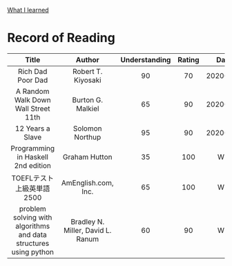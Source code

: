 <link rel="stylesheet" type="text/css" href="style.css">

[What I learned](wil.html)

# Record of Reading

| Title | Author | Understanding | Rating | Date | Genre |
|:---:|:---:|:---:|:---:|:---:|:---:|
| Rich Dad Poor Dad | Robert T. Kiyosaki | 90 | 70 | 20200401 | Finance & Spirituality |
| A Random Walk Down Wall Street 11th | Burton G. Malkiel | 65 | 90 | 20200518 | Finance |
| 12 Years a Slave | Solomon Northup | 95 | 90 | 20200716 | History |
| Programming in Haskell 2nd edition | Graham Hutton | 35 | 100 | WIP | Computer Science |
| TOEFLテスト 上級英単語2500 | AmEnglish.com, Inc. | 65 | 100 | WIP | English |
| problem solving with algorithms and data structures using python | Bradley N. Miller, David L. Ranum | 60 | 90 | WIP | Computer Science |
